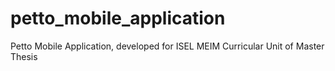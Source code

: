 # petto_mobile_application
Petto Mobile Application, developed for ISEL MEIM Curricular Unit of Master Thesis
